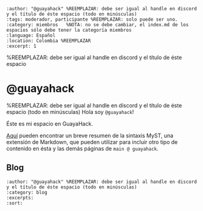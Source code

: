 
```{post} 2023-07-18  %REEMPLAZAR
:author: "@guayahack" %REEMPLAZAR: debe ser igual al handle en discord y el título de éste espacio (todo en minúsculas)
:tags: moderador, participante %REEMPLAZAR: solo puede ser uno.
:category: miembros   %NOTA: no se debe cambiar, el index.md de los espacios sólo debe tener la categoría miembros
:language: Español
:location: Colombia %REEMPLAZAR
:excerpt: 1
```

%REEMPLAZAR: debe ser igual al handle en discord y el título de éste espacio

# @guayahack 

%REEMPLAZAR: debe ser igual al handle en discord y el título de éste espacio (todo en minúsculas)
Hola soy `@guayahack`! 

Éste es mi espacio en GuayaHack.

[Aquí](https://myst-parser.readthedocs.io/en/latest/syntax/typography.html) pueden encontrar un breve resumen de la sintaxis MyST, una extensión de Markdown, que pueden utilizar para incluir otro tipo de contenido en ésta y las demás páginas de `main @ guayahack`. 

## Blog

```{postlist}
:author: "@guayahack" %REEMPLAZAR: debe ser igual al handle en discord y el título de éste espacio (todo en minúsculas)
:category: blog
:excerpts:
:sort:
```

